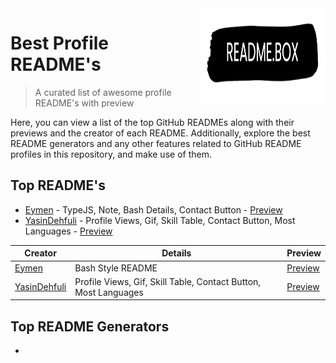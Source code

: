 <img src="src/REAME.BOX.Logo.png" width="200" height="155" align="right" />

# Best Profile README's 

> A curated list of awesome profile README's with preview

Here, you can view a list of the top GitHub READMEs along with their previews and the creator of each README. Additionally, explore the best README generators and any other features related to GitHub README profiles in this repository, and make use of them.

## Top README's

- [Eymen](https://github.com/eymeen#README) - TypeJS, Note, Bash Details, Contact Button - [Preview](https://GitHub.com/4xmen/README.BOX/blob/main/README's/Eymeen/Preview.md)
- [YasinDehfuli](https://github.com/YasinDehfuli#README) - Profile Views, Gif, Skill Table, Contact Button, Most Languages - [Preview](https://GitHub.com/4xmen/README.BOX/blob/main/README's/YasinDehfuli/Preview.md)

| Creator  	                                              | Details  	                                                       | Preview  	                                                                                 |
|---------------------------------------------------------|------------------------------------------------------------------|--------------------------------------------------------------------------------------------|
| [Eymen](https://github.com/eymeen#README)	              | Bash Style README	                                               | [Preview](https://GitHub.com/4xmen/README.BOX/blob/main/README's/Eymeen/Preview.md)	       |
| [YasinDehfuli](https://github.com/YasinDehfuli#README)	 | Profile Views, Gif, Skill Table, Contact Button, Most Languages	 | [Preview](https://GitHub.com/4xmen/README.BOX/blob/main/README's/YasinDehfuli/Preview.md)	 |

## Top README Generators

- 